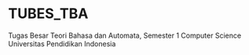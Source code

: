 # TUBES_TBA
Tugas Besar Teori Bahasa dan Automata, Semester 1 Computer Science Universitas Pendidikan Indonesia
